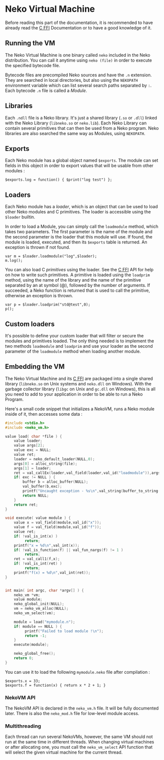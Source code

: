 # Neko Virtual Machine

Before reading this part of the documentation, it is recommended to have already read the [C FFI](/doc/ffi) Documentation or to have a good knowledge of it.

## Running the VM

The Neko Virtual Machine is one binary called `neko` included in the Neko distribution. You can call it anytime using `neko (file)` in order to execute the specified bytecode file.

Bytecode files are precompiled Neko sources and have the `.n` extension. They are searched in local directories, but also using the `NEKOPATH` environment variable which can list several search paths separated by `:`. Each bytecode `.n` file is called a *Module*.

## Libraries

Each `.ndll` file is a Neko library. It's just a shared library (`.so` or `.dll`) linked with the Neko Library (`libneko.so` or `neko.lib`). Each Neko Library can contain several primitives that can then be used from a Neko program. Neko libraries are also searched the same way as Modules, using `NEKOPATH`.

## Exports

Each Neko module has a global object named `$exports`. The module can set fields in this object in order to export values that will be usable from other modules :

```neko
$exports.log = function() { $print("log test") };
```

## Loaders

Each Neko module has a *loader*, which is an object that can be used to load other Neko modules and C primitives. The loader is accessible using the `$loader` builtin.

In order to load a Module, you can simply call the `loadmodule` method, which takes two parameters. The first parameter is the name of the module and the second parameter is the loader that this module will use. If found, the module is loaded, executed, and then its `$exports` table is returned. An exception is thrown if not found.

```neko
var m = $loader.loadmodule("log",$loader);
m.log();
```

You can also load C *primitives* using the loader. See the [C FFI](/doc/ffi) API for help on how to write such primitives. A primitive is loaded using the `loadprim` method, using the name of the library and the name of the primitive separated by an at symbol (@), followed by the number of arguments. If succeeded, a Neko function is returned that is used to call the primitive, otherwise an exception is thrown.

```neko
var p = $loader.loadprim("std@test",0);
p();
```

## Custom loaders

It's possible to define your custom loader that will filter or secure the modules and primitives loaded. The only thing needed is to implement the two methods `loadmodule` and `loadprim` and use your loader as the second parameter of the `loadmodule` method when loading another module.


## Embedding the VM

The Neko Virtual Machine and its [C FFI](/doc/ffi) are packaged into a single shared library (`libneko.so` on Unix systems and `neko.dll` on Windows). With the garbage collector library (`libgc` on Unix and `gc.dll` on Windows), this is all you need to add to your application in order to be able to run a Neko Program.

Here's a small code snippet that initializes a NekoVM, runs a Neko module inside of it, then accesses some data :

```c
#include <stdio.h>
#include <neko_vm.h>

value load( char *file ) {
    value loader;
    value args[2];
    value exc = NULL;
    value ret;
    loader = neko_default_loader(NULL,0);
    args[0] = alloc_string(file);
    args[1] = loader;
    ret = val_callEx(loader,val_field(loader,val_id("loadmodule")),args,2,&exc);
    if( exc != NULL ) {
        buffer b = alloc_buffer(NULL);
        val_buffer(b,exc);
        printf("Uncaught exception - %s\n",val_string(buffer_to_string(b)));
        return NULL;
    }
    return ret;
}

void execute( value module ) {
    value x = val_field(module,val_id("x"));
    value f = val_field(module,val_id("f"));
    value ret;
    if( !val_is_int(x) )
         return;
    printf("x = %d\n",val_int(x));
    if( !val_is_function(f) || val_fun_nargs(f) != 1 )
         return;
    ret = val_call1(f,x);
    if( !val_is_int(ret) )
         return;
    printf("f(x) = %d\n",val_int(ret));
}


int main( int argc, char *argv[] ) {
    neko_vm *vm;
    value module;
    neko_global_init(NULL);
    vm = neko_vm_alloc(NULL);
    neko_vm_select(vm);

    module = load("mymodule.n");
    if( module == NULL ) {
         printf("Failed to load module !\n");
         return -1;
    }
    execute(module);

    neko_global_free();
    return 0;
}

```

You can use it to load the following `mymodule.neko` file after compilation :

```neko
$exports.x = 33;
$exports.f = function(x) { return x * 2 + 1; }
```

### NekoVM API

The NekoVM API is declared in the `neko_vm.h` file. It will be fully documented later. There is also the `neko_mod.h` file for low-level module access.

### Multithreading

Each thread can run several NekoVMs, however, the same VM should not run at the same time in different threads. When changing virtual machines or after allocating one, you must call the `neko_vm_select` API function that will select the given virtual machine for the current thread.
